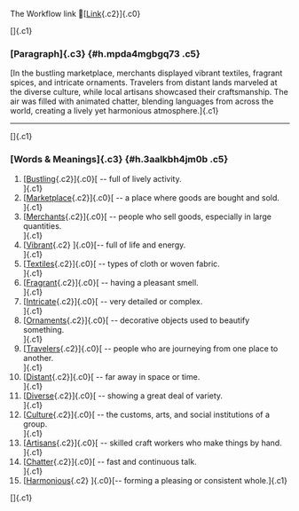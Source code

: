 The Workflow link
👏[[Link](https://www.google.com/url?q=http://www.google.com&sa=D&source=editors&ust=1757414579322126&usg=AOvVaw02RTRJcHLb2o4G7QATJa04){.c2}]{.c0}

[]{.c1}

### [Paragraph]{.c3} {#h.mpda4mgbgq73 .c5}

[In the bustling marketplace, merchants displayed vibrant textiles,
fragrant spices, and intricate ornaments. Travelers from distant lands
marveled at the diverse culture, while local artisans showcased their
craftsmanship. The air was filled with animated chatter, blending
languages from across the world, creating a lively yet harmonious
atmosphere.]{.c1}

------------------------------------------------------------------------

[]{.c1}

### [Words & Meanings]{.c3} {#h.3aalkbh4jm0b .c5}

1.  [[Bustling](https://www.google.com/url?q=http://www.google.com&sa=D&source=editors&ust=1757414579323024&usg=AOvVaw150YuVz1xgz-SI6wyytHuY){.c2}]{.c0}[ --
    full of lively activity.\
    ]{.c1}
2.  [[Marketplace](https://www.google.com/url?q=http://www.google.com&sa=D&source=editors&ust=1757414579323233&usg=AOvVaw2wE7oI1UOSJ7ZhbAm0JUEj){.c2}]{.c0}[ --
    a place where goods are bought and sold.\
    ]{.c1}
3.  [[Merchants](https://www.google.com/url?q=http://www.google.com&sa=D&source=editors&ust=1757414579323419&usg=AOvVaw1_l6y1vAxKpR4pKM27eZsz){.c2}]{.c0}[ --
    people who sell goods, especially in large quantities.\
    ]{.c1}
4.  [[Vibrant](https://www.google.com/url?q=http://www.google.com&sa=D&source=editors&ust=1757414579323598&usg=AOvVaw3fyiI5Q5ABUvnIs-W9DX24){.c2}
    ]{.c0}[-- full of life and energy.\
    ]{.c1}
5.  [[Textiles](https://www.google.com/url?q=http://www.google.com&sa=D&source=editors&ust=1757414579323741&usg=AOvVaw1F9rmVdrHsNcZn6iYBKeTB){.c2}]{.c0}[ --
    types of cloth or woven fabric.\
    ]{.c1}
6.  [[Fragrant](https://www.google.com/url?q=http://www.google.com&sa=D&source=editors&ust=1757414579323904&usg=AOvVaw3K92AV-dRIQXEkPHEQhl_o){.c2}]{.c0}[ --
    having a pleasant smell.\
    ]{.c1}
7.  [[Intricate](https://www.google.com/url?q=http://www.google.com&sa=D&source=editors&ust=1757414579324092&usg=AOvVaw2uFjBLppELVv7BoOl-jhGB){.c2}]{.c0}[ --
    very detailed or complex.\
    ]{.c1}
8.  [[Ornaments](https://www.google.com/url?q=http://www.google.com&sa=D&source=editors&ust=1757414579324263&usg=AOvVaw2z7ryOdi40r0KuB9lC7yXk){.c2}]{.c0}[ --
    decorative objects used to beautify something.\
    ]{.c1}
9.  [[Travelers](https://www.google.com/url?q=http://www.google.com&sa=D&source=editors&ust=1757414579324454&usg=AOvVaw1JdPZT4aqCHL9sxH0W2kt0){.c2}]{.c0}[ --
    people who are journeying from one place to another.\
    ]{.c1}
10. [[Distant](https://www.google.com/url?q=http://www.google.com&sa=D&source=editors&ust=1757414579324625&usg=AOvVaw1Qz_pNq69QMPplFooTcxWV){.c2}]{.c0}[ --
    far away in space or time.\
    ]{.c1}
11. [[Diverse](https://www.google.com/url?q=http://www.google.com&sa=D&source=editors&ust=1757414579324759&usg=AOvVaw3PPHrBR6sTWWwwPrcr96oh){.c2}]{.c0}[ --
    showing a great deal of variety.\
    ]{.c1}
12. [[Culture](https://www.google.com/url?q=http://www.google.com&sa=D&source=editors&ust=1757414579324938&usg=AOvVaw3WoERJYkZFD7CraiYzh53V){.c2}]{.c0}[ --
    the customs, arts, and social institutions of a group.\
    ]{.c1}
13. [[Artisans](https://www.google.com/url?q=http://www.google.com&sa=D&source=editors&ust=1757414579325128&usg=AOvVaw1X2ON8UhFiV3d-hQ9p6I7K){.c2}]{.c0}[ --
    skilled craft workers who make things by hand.\
    ]{.c1}
14. [[Chatter](https://www.google.com/url?q=http://www.google.com&sa=D&source=editors&ust=1757414579325293&usg=AOvVaw0fi4vearOiVr0Dy-CTjemw){.c2}]{.c0}[ --
    fast and continuous talk.\
    ]{.c1}
15. [[Harmonious](https://www.google.com/url?q=http://www.google.com&sa=D&source=editors&ust=1757414579325482&usg=AOvVaw0hgMed6Ky4RAJj4qsdDVDq){.c2}
    ]{.c0}[-- forming a pleasing or consistent whole.]{.c1}

[]{.c1}
